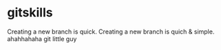 # gitskills
Creating a new branch is quick.
Creating a new branch is quich & simple.
ahahhahaha
git little guy
